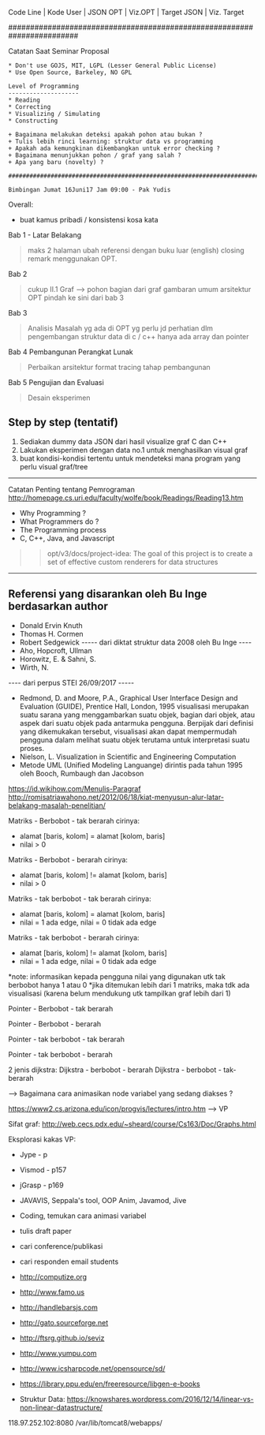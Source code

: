 Code Line | Kode User | JSON OPT | Viz.OPT | Target JSON | Viz. Target

########################################################################

Catatan Saat Seminar Proposal
`````````````````````````````
* Don't use GOJS, MIT, LGPL (Lesser General Public License)
* Use Open Source, Barkeley, NO GPL

Level of Programming
--------------------
* Reading
* Correcting
* Visualizing / Simulating
* Constructing

+ Bagaimana melakukan deteksi apakah pohon atau bukan ?
+ Tulis lebih rinci learning: struktur data vs programming
+ Apakah ada kemungkinan dikembangkan untuk error checking ?
+ Bagaimana menunjukkan pohon / graf yang salah ?
+ Apa yang baru (novelty) ?

########################################################################

Bimbingan Jumat 16Juni17 Jam 09:00 - Pak Yudis
``````````````````````````````````````````````
Overall:
- buat kamus pribadi / konsistensi kosa kata

Bab 1 - Latar Belakang
> maks 2 halaman
> ubah referensi dengan buku luar (english)
> closing remark menggunakan OPT.

Bab 2
> cukup II.1 Graf --> pohon bagian dari graf
> gambaran umum arsitektur OPT pindah ke sini dari bab 3

Bab 3
> Analisis Masalah yg ada di OPT
> yg perlu jd perhatian dlm pengembangan
> struktur data di c / c++ hanya ada array dan pointer

Bab 4 Pembangunan Perangkat Lunak
> Perbaikan arsitektur
> format tracing
> tahap pembangunan

Bab 5 Pengujian dan Evaluasi
> Desain eksperimen


Step by step (tentatif)
-----------------------
1. Sediakan dummy data JSON dari hasil visualize graf C dan C++
2. Lakukan eksperimen dengan data no.1 untuk menghasilkan visual graf
3. buat kondisi-kondisi tertentu untuk mendeteksi mana program yang perlu visual graf/tree


---------------------------
Catatan Penting tentang Pemrograman http://homepage.cs.uri.edu/faculty/wolfe/book/Readings/Reading13.htm

* Why Programming ?
* What Programmers do ?
* The Programming process
* C, C++, Java, and Javascript

>> opt/v3/docs/project-idea: The goal of this project is to create a set of effective custom renderers for data structures

------
Referensi yang disarankan oleh Bu Inge berdasarkan author
------
+ Donald Ervin Knuth
+ Thomas H. Cormen
+ Robert Sedgewick
----- dari diktat struktur data 2008 oleh Bu Inge ----
+ Aho, Hopcroft, Ullman
+ Horowitz, E. & Sahni, S.
+ Wirth, N.

---- dari perpus STEI 26/09/2017 -----
+ Redmond, D. and Moore, P.A., Graphical User Interface Design and Evaluation (GUIDE), Prentice Hall, London, 1995
		visualisasi merupakan suatu sarana yang menggambarkan suatu objek, bagian dari objek,
		atau aspek dari suatu objek pada antarmuka pengguna. Berpijak dari definisi yang dikemukakan tersebut,
		visualisasi akan dapat mempermudah pengguna dalam melihat suatu objek terutama untuk interpretasi
		suatu proses.
+ Nielson, L. Visualization in Scientific and Engineering Computation
+ Metode UML (Unified Modeling Languange) dirintis pada tahun 1995 oleh Booch, Rumbaugh dan Jacobson



https://id.wikihow.com/Menulis-Paragraf
http://romisatriawahono.net/2012/06/18/kiat-menyusun-alur-latar-belakang-masalah-penelitian/

Matriks - Berbobot - tak berarah
cirinya:
- alamat [baris, kolom] = alamat [kolom, baris]
- nilai > 0

Matriks - Berbobot - berarah
cirinya:
- alamat [baris, kolom] != alamat [kolom, baris]
- nilai > 0

Matriks - tak berbobot - tak berarah
cirinya:
- alamat [baris, kolom] = alamat [kolom, baris]
- nilai = 1 ada edge, nilai = 0 tidak ada edge

Matriks - tak berbobot - berarah
cirinya:
- alamat [baris, kolom] != alamat [kolom, baris]
- nilai = 1 ada edge, nilai = 0 tidak ada edge

*note: informasikan kepada pengguna nilai yang digunakan utk tak berbobot hanya 1 atau 0
*jika ditemukan lebih dari 1 matriks, maka tdk ada visualisasi (karena belum mendukung utk tampilkan graf lebih dari 1)


Pointer - Berbobot - tak berarah

Pointer - Berbobot - berarah

Pointer - tak berbobot - tak berarah

Pointer - tak berbobot - berarah

2 jenis dijkstra:
Dijkstra - berbobot - berarah
Dijkstra - berbobot - tak-berarah

--> Bagaimana cara animasikan node variabel yang sedang diakses ?

https://www2.cs.arizona.edu/icon/progvis/lectures/intro.htm --> VP

Sifat graf: http://web.cecs.pdx.edu/~sheard/course/Cs163/Doc/Graphs.html

Eksplorasi kakas VP:
+ Jype - p
+ Vismod - p157
+ jGrasp - p169
+ JAVAVIS, Seppala's tool, OOP Anim, Javamod, Jive 


+ Coding, temukan cara animasi variabel
+ tulis draft paper
+ cari conference/publikasi
+ cari responden email students

+ http://computize.org
+ http://www.famo.us
+ http://handlebarsjs.com
+ http://gato.sourceforge.net
+ http://ftsrg.github.io/seviz
+ http://www.yumpu.com
+ http://www.icsharpcode.net/opensource/sd/
+ https://library.ppu.edu/en/freeresource/libgen-e-books
+ Struktur Data: https://knowshares.wordpress.com/2016/12/14/linear-vs-non-linear-datastructure/

118.97.252.102:8080
/var/lib/tomcat8/webapps/

